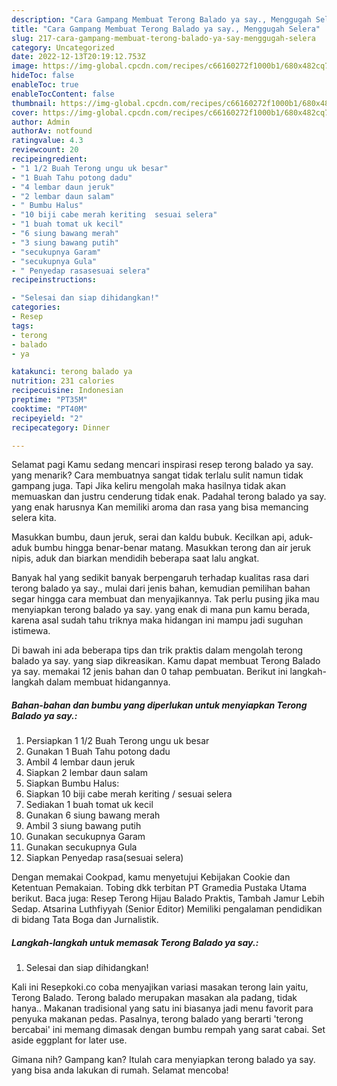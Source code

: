 ```yaml
---
description: "Cara Gampang Membuat Terong Balado ya say., Menggugah Selera"
title: "Cara Gampang Membuat Terong Balado ya say., Menggugah Selera"
slug: 217-cara-gampang-membuat-terong-balado-ya-say-menggugah-selera
category: Uncategorized
date: 2022-12-13T20:19:12.753Z
image: https://img-global.cpcdn.com/recipes/c66160272f1000b1/680x482cq70/terong-balado-ya-say-foto-resep-utama.jpg
hideToc: false
enableToc: true
enableTocContent: false
thumbnail: https://img-global.cpcdn.com/recipes/c66160272f1000b1/680x482cq70/terong-balado-ya-say-foto-resep-utama.jpg
cover: https://img-global.cpcdn.com/recipes/c66160272f1000b1/680x482cq70/terong-balado-ya-say-foto-resep-utama.jpg
author: Admin
authorAv: notfound
ratingvalue: 4.3
reviewcount: 20
recipeingredient:
- "1 1/2 Buah Terong ungu uk besar"
- "1 Buah Tahu potong dadu"
- "4 lembar daun jeruk"
- "2 lembar daun salam"
- " Bumbu Halus"
- "10 biji cabe merah keriting  sesuai selera"
- "1 buah tomat uk kecil"
- "6 siung bawang merah"
- "3 siung bawang putih"
- "secukupnya Garam"
- "secukupnya Gula"
- " Penyedap rasasesuai selera"
recipeinstructions:

- "Selesai dan siap dihidangkan!"
categories:
- Resep
tags:
- terong
- balado
- ya

katakunci: terong balado ya 
nutrition: 231 calories
recipecuisine: Indonesian
preptime: "PT35M"
cooktime: "PT40M"
recipeyield: "2"
recipecategory: Dinner

---
```



Selamat pagi Kamu sedang mencari inspirasi resep terong balado ya say. yang menarik? Cara membuatnya sangat tidak terlalu sulit namun tidak gampang juga. Tapi Jika keliru mengolah maka hasilnya tidak akan memuaskan dan justru cenderung tidak enak. Padahal terong balado ya say. yang enak harusnya Kan memiliki aroma dan rasa yang bisa memancing selera kita.


Masukkan bumbu, daun jeruk, serai dan kaldu bubuk. Kecilkan api, aduk-aduk bumbu hingga benar-benar matang. Masukkan terong dan air jeruk nipis, aduk dan biarkan mendidih beberapa saat lalu angkat.

Banyak hal yang sedikit banyak berpengaruh terhadap kualitas rasa dari terong balado ya say., mulai dari jenis bahan, kemudian pemilihan bahan segar hingga cara membuat dan menyajikannya. Tak perlu pusing jika mau menyiapkan terong balado ya say. yang enak di mana pun kamu berada, karena asal sudah tahu triknya maka hidangan ini mampu jadi suguhan istimewa.


Di bawah ini ada beberapa tips dan trik praktis dalam mengolah terong balado ya say. yang siap dikreasikan. Kamu dapat membuat Terong Balado ya say. memakai 12 jenis bahan dan 0 tahap pembuatan. Berikut ini langkah-langkah dalam membuat hidangannya.

<!--inarticleads1-->

##### Bahan-bahan dan bumbu yang diperlukan untuk menyiapkan Terong Balado ya say.:

1. Persiapkan 1 1/2 Buah Terong ungu uk besar
1. Gunakan 1 Buah Tahu potong dadu
1. Ambil 4 lembar daun jeruk
1. Siapkan 2 lembar daun salam
1. Siapkan  Bumbu Halus:
1. Siapkan 10 biji cabe merah keriting / sesuai selera
1. Sediakan 1 buah tomat uk kecil
1. Gunakan 6 siung bawang merah
1. Ambil 3 siung bawang putih
1. Gunakan secukupnya Garam
1. Gunakan secukupnya Gula
1. Siapkan  Penyedap rasa(sesuai selera)


Dengan memakai Cookpad, kamu menyetujui Kebijakan Cookie dan Ketentuan Pemakaian. Tobing dkk terbitan PT Gramedia Pustaka Utama berikut. Baca juga: Resep Terong Hijau Balado Praktis, Tambah Jamur Lebih Sedap. Atsarina Luthfiyyah (Senior Editor) Memiliki pengalaman pendidikan di bidang Tata Boga dan Jurnalistik. 

<!--inarticleads2-->

##### Langkah-langkah untuk memasak Terong Balado ya say.:


1. Selesai dan siap dihidangkan!

Kali ini Resepkoki.co coba menyajikan variasi masakan terong lain yaitu, Terong Balado. Terong balado merupakan masakan ala padang, tidak hanya.. Makanan tradisional yang satu ini biasanya jadi menu favorit para penyuka makanan pedas. Pasalnya, terong balado yang berarti &#39;terong bercabai&#39; ini memang dimasak dengan bumbu rempah yang sarat cabai. Set aside eggplant for later use. 

Gimana nih? Gampang kan? Itulah cara menyiapkan terong balado ya say. yang bisa anda lakukan di rumah. Selamat mencoba!
